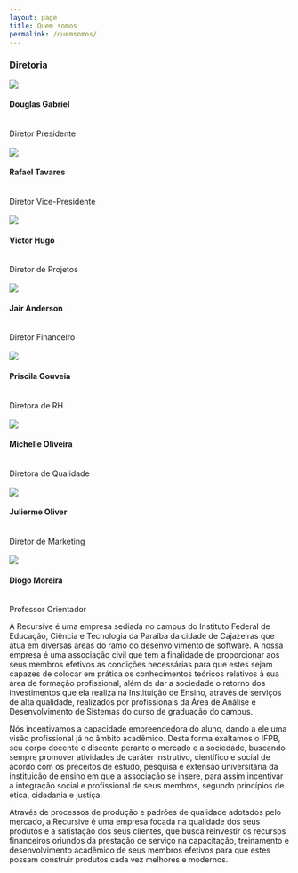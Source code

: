 ```yaml
---
layout: page
title: Quem somos
permalink: /quemsomos/
---
```

<link href="../css/about.css" type="text/css" rel="stylesheet"> 

<div class="equipe">
	<h3>Diretoria</h3>
	<div class="membro">
		<img src="../images/DouglasGabriel.png">
		<h4>Douglas Gabriel</h4><br>
		Diretor Presidente
	</div>
	<br>
	<div class="membro">
		<img src="../images/Rafael.jpg">
		<h4>Rafael Tavares</h4><br>
		Diretor Vice-Presidente
	</div>
	<br>
	<div class="membro">
		<img src="../images/Victor.jpg">
		<h4>Victor Hugo</h4><br>
		Diretor de Projetos
	</div>
	<br>
	<div class="membro">
		<img src="../images/Jair.jpg">
		<h4>Jair Anderson</h4><br>
		Diretor Financeiro
	</div>
	<br>
	<div class="membro">
		<img src="../images/Priscila.jpg">
		<h4>Priscila Gouveia</h4><br>
		Diretora de RH
	</div>
	<br>
	<div class="membro">
		<img src="../images/Michelle.jpg">
		<h4>Michelle Oliveira</h4><br>
		Diretora de Qualidade
	</div>
	<br>
	<div class="membro">
		<img src="../images/Julierme.jpg">
		<h4>Julierme Oliver</h4><br>
		Diretor de Marketing
	</div>
	<br>
	<div class="membro">
		<img src="../images/Diogo.jpg">
		<h4>Diogo Moreira</h4><br>
		Professor Orientador
	</div>
</div>

A Recursive é uma empresa sediada no campus do Instituto Federal de Educação, Ciência e Tecnologia da Paraíba da cidade de Cajazeiras que atua em diversas áreas do ramo do desenvolvimento de software. A nossa empresa é uma associação civil que tem a finalidade de proporcionar aos seus membros efetivos as condições necessárias para que estes sejam capazes de colocar em prática os conhecimentos teóricos relativos à sua área de formação profissional, além de dar a sociedade o retorno dos investimentos que ela realiza na Instituição de Ensino, através de serviços de alta qualidade, realizados por profissionais da Área de Análise e Desenvolvimento de Sistemas do curso de graduação do campus.

Nós incentivamos a capacidade empreendedora do aluno, dando a ele uma visão profissional já no âmbito acadêmico. Desta forma exaltamos o IFPB, seu corpo docente e discente perante o mercado e a sociedade, buscando sempre promover atividades de caráter instrutivo, científico e social de acordo com os preceitos de estudo, pesquisa e extensão universitária da instituição de ensino em que a associação se insere, para assim incentivar a integração social e profissional de seus membros, segundo princípios de ética, cidadania e justiça.

Através de processos de produção e padrões de qualidade adotados pelo mercado, a Recursive é uma empresa focada na qualidade dos seus produtos e a satisfação dos seus clientes, que busca reinvestir os recursos financeiros oriundos da prestação de serviço na capacitação, treinamento e desenvolvimento acadêmico de seus membros efetivos para que estes possam construir produtos cada vez melhores e modernos.
